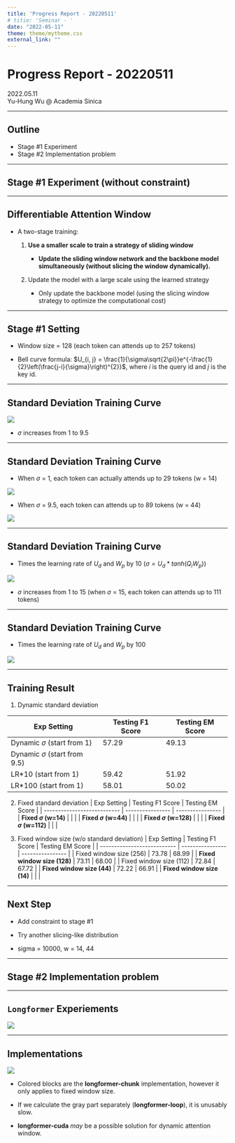 ```yaml
---
title: 'Progress Report - 20220511'
# titie: 'Seminar - '
date: "2022-05-11"
theme: theme/mytheme.css
external_link: ""
---
```


# Progress Report - 20220511 <!-- .element: class="title" -->

<div class="title-name">
2022.05.11 <br>
Yu-Hung Wu @ Academia Sinica
</div>

---

## Outline

- Stage #1 Experiment
- Stage #2 Implementation problem

---

## Stage #1 Experiment (without constraint) <!-- .element: class="section-title" -->

----

## Differentiable Attention Window

- A two-stage training:
    1. **Use a smaller scale to train a strategy of sliding window**
        - **Update the sliding window network and the backbone model simultaneously (without slicing the window dynamically).**

    2. Update the model with a large scale using the learned strategy
        - Only update the backbone model (using the slicing window strategy to optimize the computational cost)

----

## Stage #1 Setting

- Window size = 128 (each token can attends up to 257 tokens)

- Bell curve formula: $U_{i, j} = \frac{1}{\sigma\sqrt{2\pi}}e^{-\frac{1}{2}\left(\frac{j-i}{\sigma}\right)^{2}\}$, where $i$ is the query id and $j$ is the key id.

----

## Standard Deviation Training Curve

![](attachments/2022-05-10-17-07-49.png) <!-- .element: class="img90" -->

- $\sigma$ increases from 1 to 9.5

----

## Standard Deviation Training Curve

- When $\sigma$ = 1, each token can actually attends up to 29 tokens (w = 14)

![](attachments/2022-05-10-17-52-51.png) <!-- .element: class="img40" -->

- When $\sigma$ = 9.5, each token can attends up to 89 tokens (w = 44)

![](attachments/2022-05-10-17-46-30.png) <!-- .element: class="img40" -->

----

## Standard Deviation Training Curve

* Times the learning rate of $U_{d}$ and $W_{p}$ by 10 ($\sigma = U_{d}*tanh(Q_{i}W_{p})$)

![](attachments/2022-05-10-22-53-45.png) <!-- .element: class="img60" -->

- $\sigma$ increases from 1 to 15 (when $\sigma$ = 15, each token can attends up to 111 tokens)

----

## Standard Deviation Training Curve

* Times the learning rate of $U_{d}$ and $W_{p}$ by 100

![](attachments/2022-05-10-17-10-44.png) <!-- .element: class="img90" -->

----

## Training Result

1. Dynamic standard deviation

| Exp Setting                       | Testing F1 Score | Testing EM Score |
| --------------------------------- | ---------------- | ---------------- |
| Dynamic $\sigma$ (start from 1)   | 57.29            | 49.13            |
| Dynamic $\sigma$ (start from 9.5) |                  |                  |
| LR*10 (start from 1)              | 59.42            | 51.92            |
| LR*100 (start from 1)             | 58.01            | 50.02            |

2. Fixed standard deviation
| Exp Setting                 | Testing F1 Score | Testing EM Score |
| --------------------------- | ---------------- | ---------------- |
| **Fixed $\sigma$  (w=14)**  |                  |                  |
| **Fixed $\sigma$  (w=44)**  |                  |                  |
| **Fixed $\sigma$  (w=128)** |                  |                  |
| **Fixed $\sigma$  (w=112)** |                  |                  |


3. Fixed window size (w/o standard deviation)
| Exp Setting                 | Testing F1 Score | Testing EM Score |
| --------------------------- | ---------------- | ---------------- |
| Fixed window size (256)     | 73.78            | 68.99            |
| **Fixed window size (128)** | 73.11            | 68.00            |
| Fixed window size (112)     | 72.84            | 67.72            |
| **Fixed window size (44)**  | 72.22            | 66.91            |
| **Fixed window size (14)**  |                  |                  |
----

## Next Step

- Add constraint to stage #1

- Try another slicing-like distribution

- sigma = 10000, w = 14, 44

---

## Stage #2 Implementation problem <!-- .element: class="section-title" -->

----

## ```Longformer``` Experiements

![](attachments/2022-05-10-23-00-22.png)

----

## Implementations

![](attachments/2022-03-03-09-51-35.png) <!-- .element: class="img35" -->

- Colored blocks are the **longformer-chunk** implementation, however it only applies to fixed window size.

- If we calculate the gray part separately (**longformer-loop**), it is unusably slow.

- **longformer-cuda** *may* be a possible solution for dynamic attention window.